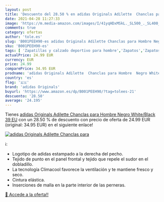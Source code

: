 ```yaml
---
layout: post
title: 'Descuento del 28.50 % en adidas Originals Adilette  Chanclas para'
date: 2021-04-28 11:27:33
image: 'https://m.media-amazon.com/images/I/41yqHDxMSkL._SL500_._SL400_.jpg'
comments: true
category: ofertas
author: 'tole.es'
slug: 'B001PEEH90-es adidas Originals Adilette Chanclas para Hombre Negro...'
sku: 'B001PEEH90-es'
tags: [ 'Zapatillas y calzado deportivo para hombre','Zapatos','Zapatos para hombre','Zapatos y complementos','adidas originals','chanclas', ]
actualPrice: 24.99 EUR
currency: EUR
price: 24.99
comparePrice: 34.95 EUR
prodname: 'adidas Originals Adilette  Chanclas para Hombre  Negro White/Black  39 EU'
country: 'es'
flag: '🇪🇸'
brand: 'adidas Originals'
buyurl: 'https://www.amazon.es/dp/B001PEEH90/?tag=tolees-21'
descuento: '28.50'
average: '24.195'
---
```


Tienes [adidas Originals Adilette  Chanclas para Hombre  Negro White/Black  39 EU](https://www.amazon.es/dp/B001PEEH90/?tag=tolees-21) con un 28.50 % de descuento con precio de oferta de 24.99 EUR (original: 34.95 EUR) en el siguiente enlace!

[![adidas Originals Adilette  Chanclas para](https://m.media-amazon.com/images/I/41yqHDxMSkL._SL500_._SL400_.jpg)](https://www.amazon.es/dp/B001PEEH90/?tag=tolees-21)

ℹ️:

- Logotipo de adidas estampado a la derecha del pecho.
- Tejido de punto en el panel frontal y tejido que repele el sudor en el dobladillo.
- La tecnología Climacool favorece la ventilación y te mantiene fresco y seco.
- Cintura elástica.
- Inserciones de malla en la parte interior de las perneras.

[🛒 Accede a la oferta!!](https://www.amazon.es/dp/B001PEEH90/?tag=tolees-21)
